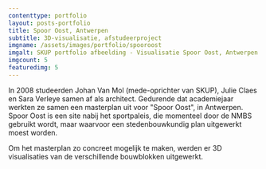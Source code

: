 ```yaml
--- 
contenttype: portfolio
layout: posts-portfolio
title: Spoor Oost, Antwerpen
subtitle: 3D-visualisatie, afstudeerproject
imgname: /assets/images/portfolio/spooroost
imgalt: SKUP portfolio afbeelding - Visualisatie Spoor Oost, Antwerpen
imgcount: 5
featuredimg: 5
---
```

In 2008 studeerden Johan Van Mol (mede-oprichter van SKUP), Julie Claes en Sara Verleye samen af als architect.
Gedurende dat academiejaar werkten ze samen een masterplan uit voor "Spoor Oost", in Antwerpen.
Spoor Oost is een site nabij het sportpaleis, die momenteel door de NMBS gebruikt wordt,
maar waarvoor een stedenbouwkundig plan uitgewerkt moest worden.

Om het masterplan zo concreet mogelijk te maken, werden er 3D visualisaties van de verschillende bouwblokken uitgewerkt.